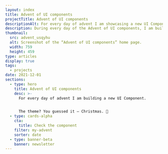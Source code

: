 ```yaml
---
layout: index
title: Advent of UI components
projectTitle: Advent of UI components
descriptionAlt: For every day of advent I am showcasing a new UI Component. The theme? You guessed it ― Christmas. 🎄
description: During every day of the Advent of UI components, I am building a new UI Component. The theme? You guessed it ― Christmas. 🎄
thumbnail:
  src: advent_usqyhu
  alt: Screenshot of the “Advent of UI components” home page.
  width: 759
  height: 459
type: articles
display: true
tags:
  - projects
date: 2021-12-01
sections:
  - type: hero
    title: Advent of UI components
    desc: >-
      For every day of advent I am building a new UI Component.


      The theme? You guessed it ― Christmas. 🎄
  - type: cards-alpha
    cta:
      title: Check the component
    filter: my-advent
    sorter: date
  - type: banner-beta
    banner: newsletter
---
```


